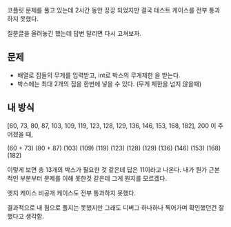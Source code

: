 코플릿 문제를 풀고 있는데 2시간 동안 끙끙 되었지만 결국 테스트 케이스를 전부 통과하지 못했다.

질문글을 올려놓긴 했는데 답변 달리면 다시 고쳐보자. 





## 문제
- 배열로 짐들의 무게를 입력받고, int로 박스의 무게제한 을 받는다. 
- 박스에는 최대 2개의 짐을 한번에 넣을 수 있다. (무게 제한을 넘지 않을때) 



## 내 방식

[60, 73, 80, 87, 103, 109, 119, 123, 128, 129, 136, 146, 153, 168, 182], 200 이 주어졌을 때,

(60 + 73) (80 + 87) (103) (109) (119) (123) (128) (129) (136) (146) (153) (168) (182)

이렇게 보면 총 13개의 박스가 필요한 것 같은데 답은 11이라고 나온다. 내가 뭔가 근본적인 부분부터 문제를 이해 못한것 같은데 그게 뭔지를 모르겠다.


엣지 케이스 비공개 케이스도 전부 통과하지 못했다.

결과적으로 내 힘으로 풀지는 못했지만 그래도 디버그 하나하나 찍어가며 확인했던건 잘 했다고 생각함. 
